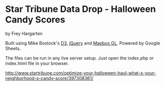 Star Tribune Data Drop - Halloween Candy Scores
================

by Frey Hargarten

Built using Mike Bostock's [D3](https://github.com/mbostock/d3), [jQuery](https://github.com/jquery/jquery) and [Mapbox GL](https://www.mapbox.com/mapbox-gl-js/). Powered by Google Sheets.

The files can be run in any live server setup. Just open the index.php or index.html file in your browser.

http://www.startribune.com/optimize-your-halloween-haul-what-s-your-neighborhood-s-candy-score/397308361/